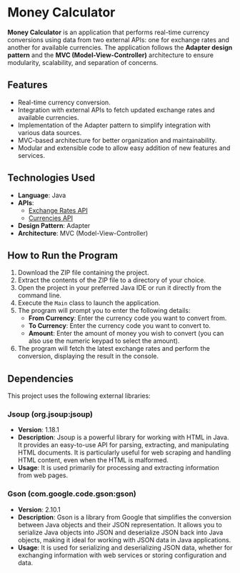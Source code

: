 # Money Calculator

**Money Calculator** is an application that performs real-time currency conversions using data from two external APIs: one for exchange rates and another for available currencies. The application follows the **Adapter design pattern** and the **MVC (Model-View-Controller)** architecture to ensure modularity, scalability, and separation of concerns.

## Features
- Real-time currency conversion.
- Integration with external APIs to fetch updated exchange rates and available currencies.
- Implementation of the Adapter pattern to simplify integration with various data sources.
- MVC-based architecture for better organization and maintainability.
- Modular and extensible code to allow easy addition of new features and services.

## Technologies Used
- **Language**: Java
- **APIs**:
  - [Exchange Rates API](http://data.fixer.io/api/symbols?access_key=)
  - [Currencies API](https://api.exchangeratesapi.io/v1/latest?access_key=)
- **Design Pattern**: Adapter
- **Architecture**: MVC (Model-View-Controller)

## How to Run the Program

1. Download the ZIP file containing the project.
2. Extract the contents of the ZIP file to a directory of your choice.
3. Open the project in your preferred Java IDE or run it directly from the command line.
4. Execute the `Main` class to launch the application.
5. The program will prompt you to enter the following details:
   - **From Currency**: Enter the currency code you want to convert from.
   - **To Currency**: Enter the currency code you want to convert to.
   - **Amount**: Enter the amount of money you wish to convert (you can also use the numeric keypad to select the amount).
6. The program will fetch the latest exchange rates and perform the conversion, displaying the result in the console.


## Dependencies

This project uses the following external libraries:

### Jsoup (org.jsoup:jsoup)
- **Version**: 1.18.1
- **Description**: Jsoup is a powerful library for working with HTML in Java. It provides an easy-to-use API for parsing, extracting, and manipulating HTML documents. It is particularly useful for web scraping and handling HTML content, even when the HTML is malformed.
- **Usage**: It is used primarily for processing and extracting information from web pages.

### Gson (com.google.code.gson:gson)
- **Version**: 2.10.1
- **Description**: Gson is a library from Google that simplifies the conversion between Java objects and their JSON representation. It allows you to serialize Java objects into JSON and deserialize JSON back into Java objects, making it ideal for working with JSON data in Java applications.
- **Usage**: It is used for serializing and deserializing JSON data, whether for exchanging information with web services or storing configuration and data.

